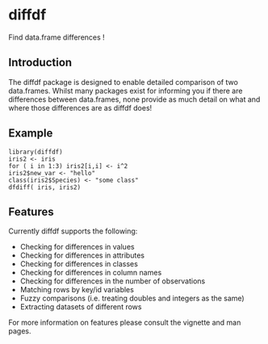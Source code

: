 # diffdf

Find data.frame differences !

## Introduction

The diffdf package is designed to enable detailed comparison of two data.frames. Whilst many packages exist for informing you if there are differences between data.frames, none provide as much detail on what and where those differences are as diffdf does!

## Example

```
library(diffdf)
iris2 <- iris
for ( i in 1:3) iris2[i,i] <- i^2
iris2$new_var <- "hello"
class(iris2$Species) <- "some class"
dfdiff( iris, iris2)
```

## Features

Currently diffdf supports the following:
   - Checking for differences in values
   - Checking for differences in attributes
   - Checking for differences in classes
   - Checking for differences in column names
   - Checking for differences in the number of observations
   - Matching rows by key/id variables
   - Fuzzy comparisons (i.e. treating doubles and integers as the same)
   - Extracting datasets of different rows
   

For more information on features please consult the vignette and man pages. 



